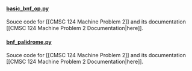 #### [basic_bnf_op.py](basic_bnf_op.py)
Souce code for [[CMSC 124 Machine Problem 2]] and its documentation [[CMSC 124 Machine Problem 2 Documentation|here]].

#### [bnf_palidrome.py](bnf_palidrome.py)
Souce code for [[CMSC 124 Machine Problem 2]] and its documentation [[CMSC 124 Machine Problem 2 Documentation|here]].
